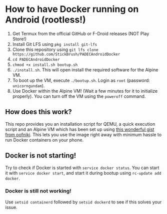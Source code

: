 # How to have Docker running on Android (rootless!)

1. Get Termux from the official GitHub or F-Droid releases (NOT Play Store!)
2. Install Git LFS using `pkg install git-lfs`
3. Clone this repository using `git lfs clone https://github.com/StickBrush/PADECAndroidDocker`
4. `cd PADECAndroidDocker` 
5. `chmod +x install.sh bootup.sh`
6. `./install.sh`. This will open install the required software for the Alpine VM.
7. To boot up the VM, execute `./bootup.sh`. Login as `root` (password: `unicorngundam`).
8. Use Docker within the Alpine VM! (Wait a few minutes for it to initialize properly). You can turn off the VM using the `poweroff` command.

## How does this work?

This repo provides you an installation script for QEMU, a quick execution script and an Alpine VM which has been set up using [this wonderful gist from oofnikj](https://gist.github.com/oofnikj/e79aef095cd08756f7f26ed244355d62). This lets you use the image right away with minimum hassle to run Docker containers on your phone.

## Docker is not starting!

Try to check if Docker is started with `service docker status`. You can start it with `service docker start`, and start it during bootup using `rc-update add docker`.

### Docker is still not working!

Use `setsid containerd` followed by `setsid dockerd` to see if this solves your issue.
